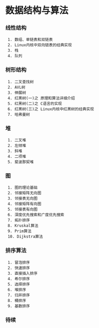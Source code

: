 # 数据结构与算法

### 线性结构
~~~~~~~~~~~~
 1. 数组、单链表和双链表
 2. Linux内核中双向链表的经典实现
 3. 栈
 4. 队列
~~~~~~~~~~~~

### 树形结构
~~~~~~~~~~~~
 1. 二叉查找树
 2. AVL树
 3. 伸展树
 4. 红黑树(一)之 原理和算法详细介绍
 5. 红黑树(二)之 C语言的实现
 6. 红黑树(三)之 Linux内核中红黑树的经典实现
 7. 哈弗曼树
~~~~~~~~~~~~
### 堆
~~~~~~~~~~~~
 1. 二叉堆
 2. 左倾堆
 3. 斜堆
 4. 二项堆
 5. 斐波那契堆
~~~~~~~~~~~~
### 图
~~~~~~~~~~~~
 1. 图的理论基础 
 2. 邻接矩阵无向图
 3. 邻接表无向图
 4. 邻接矩阵有向图
 5. 邻接表有向图
 6. 深度优先搜索和广度优先搜索
 7. 拓扑排序
 8. Kruskal算法
 9. Prim算法
 10. Dijkstra算法
~~~~~~~~~~~~
### 排序算法
~~~~~~~~~~~~
 1. 冒泡排序
 2. 快速排序
 3. 直接插入排序
 4. 希尔排序
 5. 选择排序
 6. 堆排序
 7. 归并排序
 8. 桶排序
 9. 基数排序
~~~~~~~~~~~~

### 待续
  	  	  	 


